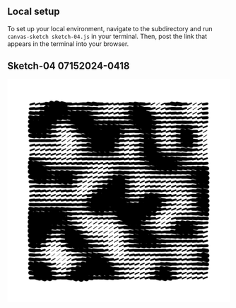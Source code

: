 ## Local setup

To set up your local environment, navigate to the subdirectory and run ```canvas-sketch sketch-04.js``` in your terminal. Then, post the link that appears in the terminal into your browser.

## Sketch-04 07152024-0418
![Noise](./output/04/2024.07.15-16.14.19.png)

